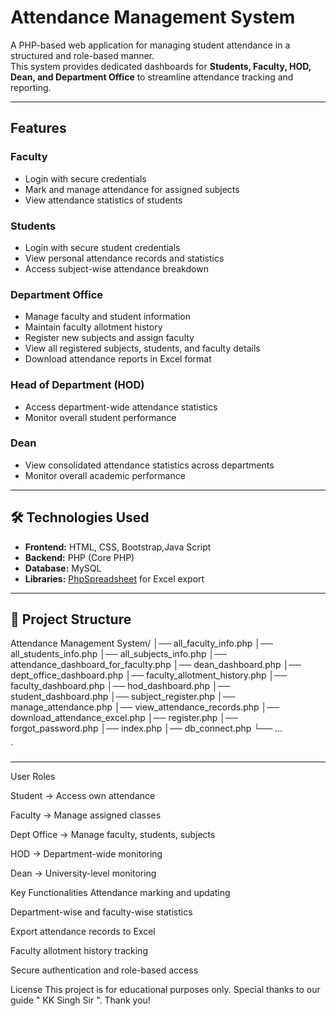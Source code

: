 #  Attendance Management System

A PHP-based web application for managing student attendance in a structured and role-based manner.  
This system provides dedicated dashboards for **Students, Faculty, HOD, Dean, and Department Office** to streamline attendance tracking and reporting.

---

## Features

### Faculty
- Login with secure credentials
- Mark and manage attendance for assigned subjects
- View attendance statistics of students

###  Students
- Login with secure student credentials
- View personal attendance records and statistics
- Access subject-wise attendance breakdown

### Department Office
- Manage faculty and student information
- Maintain faculty allotment history
- Register new subjects and assign faculty
- View all registered subjects, students, and faculty details
- Download attendance reports in Excel format

###  Head of Department (HOD)
- Access department-wide attendance statistics
- Monitor overall student performance


###  Dean
- View consolidated attendance statistics across departments
- Monitor overall academic performance

---

## 🛠️ Technologies Used
- **Frontend:** HTML, CSS, Bootstrap,Java Script 
- **Backend:** PHP (Core PHP)  
- **Database:** MySQL  
- **Libraries:** [PhpSpreadsheet](https://phpspreadsheet.readthedocs.io/) for Excel export  

---

## 📂 Project Structure
Attendance Management System/
│── all_faculty_info.php
│── all_students_info.php
│── all_subjects_info.php
│── attendance_dashboard_for_faculty.php
│── dean_dashboard.php
│── dept_office_dashboard.php
│── faculty_allotment_history.php
│── faculty_dashboard.php
│── hod_dashboard.php
│── student_dashboard.php
│── subject_register.php
│── manage_attendance.php
│── view_attendance_records.php
│── download_attendance_excel.php
│── register.php
│── forgot_password.php
│── index.php
│── db_connect.php
└── ...

`

---
User Roles

Student → Access own attendance

Faculty → Manage assigned classes

Dept Office → Manage faculty, students, subjects

HOD → Department-wide monitoring

Dean → University-level monitoring

Key Functionalities
Attendance marking and updating

Department-wise and faculty-wise statistics

Export attendance records to Excel

Faculty allotment history tracking

Secure authentication and role-based access


License
This project is for educational purposes only.
Special thanks to our guide " KK Singh Sir ".
Thank you!